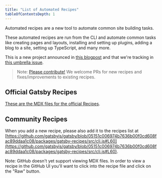 ```yaml
---
title: "List of Automated Recipes"
tableOfContentsDepth: 1
---
```

Automated recipes are a new tool to automate common site building tasks.

These automated recipes are run from the CLI and automate common tasks like creating pages and layouts, installing and setting up plugins, adding a blog to a site, setting up TypeScript, and many more.

This is a new project announced in [this blogpost](/blog/2020-04-15-announcing-gatsby-recipes/) and that we're tracking in [this umbrella issue](https://github.com/gatsbyjs/gatsby/issues/22991).

> Note: [Please contribute!](/contributing/how-to-contribute/) We welcome PRs for new recipes and fixes/improvements to existing recipes.

## Official Gatsby Recipes
[These are the MDX files for the official Recipes](https://github.com/gatsbyjs/gatsby/tree/master/packages/gatsby-recipes/recipes).

## Community Recipes
When you add a new recipe, please also add it to the recipes list at [https://github.com/gatsbyjs/gatsby/blob/05151c006974b7636b00f0cd608fac89ddaa1c08/packages/gatsby-recipes/src/cli.js#L60](https://github.com/gatsbyjs/gatsby/blob/05151c006974b7636b00f0cd608fac89ddaa1c08/packages/gatsby-recipes/src/cli.js#L60).

Note: GitHub doesn't yet support viewing MDX files. In order to view a recipe in the GitHub UI you'll want to click into the recipe file and click on the "Raw" button.